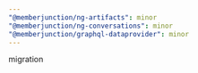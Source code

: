 ```yaml
---
"@memberjunction/ng-artifacts": minor
"@memberjunction/ng-conversations": minor
"@memberjunction/graphql-dataprovider": minor
---
```


migration
